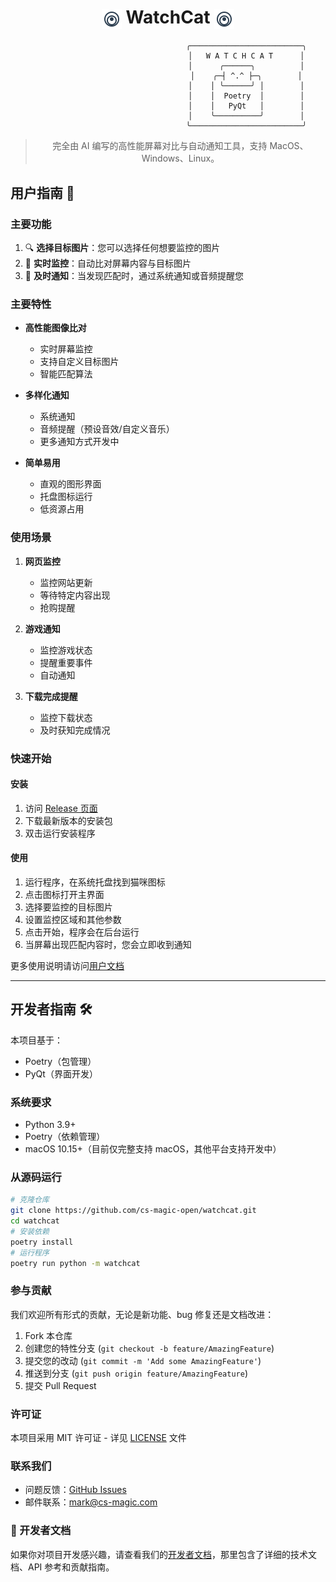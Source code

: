<div align="center">

# <img src="transparent_overlay/resources/icon.svg" width="32" height="32" alt="WatchCat Icon" style="vertical-align: middle" /> WatchCat <img src="transparent_overlay/resources/icon.svg" width="32" height="32" alt="WatchCat Icon" style="vertical-align: middle" />

```
                                   ╭─────────────────────────╮
                                   │   W A T C H C A T      │
                                   │      ╭──────╮          │
                                   │    ╭─┤ ^.^ ├─╮        │
                                   │    │ ╰──────╯ │        │
                                   │    │  Poetry  │        │
                                   │    │   PyQt   │        │
                                   │    ╰──────────╯        │
                                   ╰─────────────────────────╯
```

> 完全由 AI 编写的高性能屏幕对比与自动通知工具，支持 MacOS、Windows、Linux。

</div>

## 用户指南 👋

### 主要功能

1. 🔍 **选择目标图片**：您可以选择任何想要监控的图片
2. 👀 **实时监控**：自动比对屏幕内容与目标图片
3. 🔔 **及时通知**：当发现匹配时，通过系统通知或音频提醒您

### 主要特性

- **高性能图像比对**

  - 实时屏幕监控
  - 支持自定义目标图片
  - 智能匹配算法

- **多样化通知**

  - 系统通知
  - 音频提醒（预设音效/自定义音乐）
  - 更多通知方式开发中

- **简单易用**
  - 直观的图形界面
  - 托盘图标运行
  - 低资源占用

### 使用场景

1. **网页监控**

   - 监控网站更新
   - 等待特定内容出现
   - 抢购提醒

2. **游戏通知**

   - 监控游戏状态
   - 提醒重要事件
   - 自动通知

3. **下载完成提醒**
   - 监控下载状态
   - 及时获知完成情况

### 快速开始

#### 安装

1. 访问 [Release 页面](https://github.com/cs-magic-open/watchcat/releases)
2. 下载最新版本的安装包
3. 双击运行安装程序

#### 使用

1. 运行程序，在系统托盘找到猫咪图标
2. 点击图标打开主界面
3. 选择要监控的目标图片
4. 设置监控区域和其他参数
5. 点击开始，程序会在后台运行
6. 当屏幕出现匹配内容时，您会立即收到通知

更多使用说明请访问[用户文档](https://cs-magic-open.github.io/watchcat/)

---

## 开发者指南 🛠️

本项目基于：
- Poetry（包管理）
- PyQt（界面开发）

### 系统要求

- Python 3.9+
- Poetry（依赖管理）
- macOS 10.15+（目前仅完整支持 macOS，其他平台支持开发中）

### 从源码运行

```bash
# 克隆仓库
git clone https://github.com/cs-magic-open/watchcat.git
cd watchcat
# 安装依赖
poetry install
# 运行程序
poetry run python -m watchcat
```

### 参与贡献

我们欢迎所有形式的贡献，无论是新功能、bug 修复还是文档改进：

1. Fork 本仓库
2. 创建您的特性分支 (`git checkout -b feature/AmazingFeature`)
3. 提交您的改动 (`git commit -m 'Add some AmazingFeature'`)
4. 推送到分支 (`git push origin feature/AmazingFeature`)
5. 提交 Pull Request

### 许可证

本项目采用 MIT 许可证 - 详见 [LICENSE](LICENSE) 文件

### 联系我们

- 问题反馈：[GitHub Issues](https://github.com/cs-magic-open/watchcat/issues)
- 邮件联系：mark@cs-magic.com

### 🔧 开发者文档

如果你对项目开发感兴趣，请查看我们的[开发者文档](docs/index.md)，那里包含了详细的技术文档、API 参考和贡献指南。
